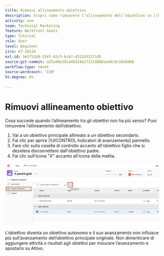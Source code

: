 ```yaml
---
title: Rimuovi allineamento obiettivo
description: Scopri come rimuovere l’allineamento dell’obiettivo in [!DNL Workfront Goals].
activity: use
team: Technical Marketing
feature: Workfront Goals
type: Tutorial
role: User
level: Beginner
jira: KT-10124
exl-id: 3e5751b8-2547-42c5-bcb7-d312d31271d5
source-git-commit: a25a49e59ca483246271214886ea4dc9c10e8d66
workflow-type: tm+mt
source-wordcount: '119'
ht-degree: 0%

---
```


# Rimuovi allineamento obiettivo

Cosa succede quando l’allineamento tra gli obiettivi non ha più senso? Puoi rimuovere l’allineamento dell’obiettivo.

1. Vai a un obiettivo principale allineato a un obiettivo secondario.
1. Fai clic per aprire [!UICONTROL Indicatori di avanzamento] pannello.
1. Fare clic sulla casella di controllo accanto all&#39;obiettivo figlio che si desidera disconnettere dall&#39;obiettivo padre.
1. Fai clic sull’icona &quot;X&quot; accanto all’icona della matita.

![Schermata del [!UICONTROL Rimuovi allineamento] opzione in [!DNL Workfront Goals]](assets/08-workfront-goals-remove-goal-alignment.png)

L’obiettivo diventa un obiettivo autonomo e il suo avanzamento non influisce più sull’avanzamento dell’obiettivo principale originale. Non dimenticare di aggiungere attività o risultati agli obiettivi per misurare l’avanzamento e spostarlo su Attivo.
